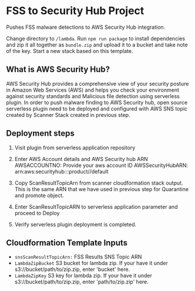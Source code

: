 # FSS to Security Hub Project

Pushes FSS malware detections to AWS Security Hub integration.

Change directory to `/lambda`. Run `npm run package` to install dependencies and zip it all together as `bundle.zip` and upload it to a bucket and take note of the key.
Start a new stack based on this template.

## What is AWS Security Hub?
AWS Security Hub provides a comprehensive view of your security posture in Amazon Web Services (AWS) and helps you check your environment against security standards and Malicious file detection using serverless plugin.
    In order to push malware finding to AWS Security hub, open source serverless plugin need to be deployed and configured with AWS SNS topic created by Scanner Stack created in previous step.

## Deployment steps
1.	Visit plugin from serverless application repository
 
2.	Enter AWS Account details and AWS Security hub ARN
AWSACCOUNTNO: Provide your aws account ID
AWSSecurityHubARN: arn:aws:securityhub:<region>:<aws acc no>:product/<aws acc no>/default


3.	Copy ScanResultTopicArn from scanner cloudformation stack output. This is the same ARN that we have used in previous step for Quarantine and promote object.

 
4.	Enter ScanResultTopicARN to serverless application parameter and proceed to Deploy
 

5.	Verify serverless plugin deployment is completed.
 

## Cloudformation Template Inputs

 * `snsScanResultTopicArn:`   FSS Results SNS Topic ARN
 * `LambdaZipBucket`          S3 bucket for lambda zip. If your have it under s3://bucket/path/to/zip.zip, enter 'bucket' here.
 * `LambdaZipKey`             S3 key for lambda zip. If your have it under s3://bucket/path/to/zip.zip, enter 'path/to/zip.zip' here. 
